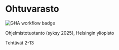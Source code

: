 # Ohtuvarasto

![GHA workflow badge](https://github.com/karorot/ohtuvarasto/actions/workflows/main.yml/badge.svg)

Ohjelmistotuotanto (syksy 2025), Helsingin yliopisto

Tehtävät 2-13
